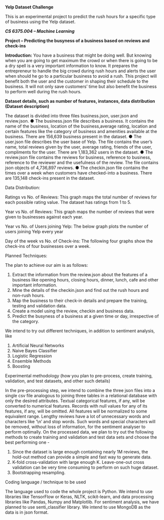 **Yelp Dataset Challenge**

This is an experimental project to predict the rush hours for a specific type of business using the Yelp dataset.

***CS 6375.004 – Machine Learning***
 
**Project – Predicting the busyness of a business based on reviews and check-ins**
 
**Introduction:**
You have a business that might be doing well. But knowing when you are going to get maximum the crowd or when there is going to be a dry spell is a very important information to know. It prepares the entrepreneur to handle the big crowd during rush hours and alerts the user when should he go to a particular business to avoid a rush. This project will benefit both the user and the customer in shaping their schedule to the business. It will not only save customers’ time but also benefit the business to perform well during the rush hours.

**Dataset details, such as number of features, instances, data distribution (Dataset description)**

The dataset is divided into three files business.json, user.json and review.json.
●	The business.json file describes a business. It contains the name of the business, location of the business,average rating, location and certain features like the category of business and amenities available at the business. There are 156,639 business present in the dataset.
●	The user.json file describes the user base of Yelp. The file contains the user’s name, total reviews given by the user, average rating, friends of the user, compliments for the user. There are 1,183,362 users in the dataset.
●	The review.json file contains the reviews for business, reference to business, reference to the reviewer and the usefulness of the review. The file contains json objects of 4,736,897 reviews.
●	The checkin.json file contains the times over a week when customers have checked-into a business. There are 135,148 check-ins present in the dataset.

Data Distribution:

Ratings vs No. of Reviews:
This graph maps the total number of reviews for each possible rating value. The dataset has ratings from 1 to 5.
 

Year vs No. of Reviews:
This graph maps the number of reviews that were given to businesses against each year.
 
Year vs No. of Users joining Yelp:
The below graph plots the number of users joining Yelp every year
 
Day of the week vs No. of Check-ins:
The following four graphs show the check-ins of four businesses over a week. 

Planned Techniques:

The plan to achieve our aim is as follows:
1.	Extract the information from the review.json about the features of a business like opening hours, closing hours, dinner, lunch, cafe and other important information.
2.	Mine the details of the checkin.json and find out the rush hours and non-rush hours. 
3.	Map the business to their check-in details and prepare the training, testing and validation data.
4.	Create a model using the review, checkin and business data.
5.	Predict the busyness of a business at a given time or day, irrespective of the category. 

We intend to try out different techniques, in addition to sentiment analysis, like 

1.	Artificial Neural Networks
2.	Naive Bayes Classifier
3.	Logistic Regression
4.	Ensemble Methods
5.	Boosting

Experimental methodology (how you plan to pre-process, create training, validation, and test datasets, and other such details)
 
In the pre-processing step, we intend to combine the three json files into a single csv file analogous to joining three tables in a relational database with only the desired attributes. Textual categorical features, if any, will be converted to numerical features. Records with null values for any of its features, if any, will be omitted. All features will be normalized to some equivalent range. 
 Lengthy reviews have a lot of unnecessary words and characters like ‘\n’ and stop words. Such words and special characters will be removed, without loss of information, for the sentiment analyser to perform optimally. 
On the processed data, we plan to try out the following methods to create training and validation and test data sets and choose the best performing one -

1.	Since the dataset is large enough containing nearly 1M reviews, the hold-out method can provide a simple and fast way to generate data.
2.	K-fold cross-validation with large enough K. Leave-one-out cross validation can be very time consuming to perform on such huge dataset.
3.	Bootstrapping resampling. 
 

Coding language / technique to be used 
 
The language used to code the whole project is Python. We intend to use libraries like TensorFlow or Keras, NLTK, scikit-learn, and data processing libraries like Pandas, Numpy and Matplotlib. For sentiment analysis, we have planned to use senti_classifier library. We intend to use MongoDB as the data is in json format.


